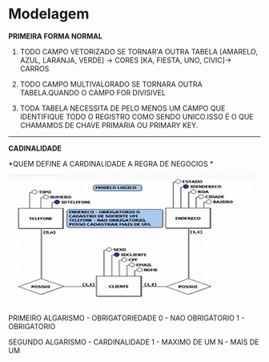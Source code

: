 # Modelagem
**PRIMEIRA FORMA NORMAL**
 1. TODO CAMPO VETORIZADO SE TORNAR'A OUTRA TABELA [AMARELO, AZUL, LARANJA, VERDE] -> CORES [KA, FIESTA, UNO, CIVIC]-> CARROS

 2. TODO CAMPO MULTIVALORADO SE TORNARA OUTRA TABELA.QUANDO O CAMPO FOR DIVISIVEL

 3.  TODA TABELA NECESSITA DE PELO MENOS UM CAMPO QUE IDENTIFIQUE TODO O REGISTRO COMO SENDO UNICO.ISSO É O QUE CHAMAMOS DE CHAVE PRIMARIA OU PRIMARY KEY.

 ------------

**CADINALIDADE**

*QUEM DEFINE A CARDINALIDADE  A REGRA DE NEGOCIOS *

[![DER](https://raw.githubusercontent.com/jefersonaraujo/BD/master/Img/der.PNG "DER")](https://raw.githubusercontent.com/jefersonaraujo/BD/master/Img/der.PNG "DER")

PRIMEIRO ALGARISMO - OBRIGATORIEDADE
0 - NAO OBRIGATORIO
1 - OBRIGATORIO

SEGUNDO ALGARISMO - CARDINALIDADE
1 - MAXIMO DE UM
N - MAIS DE UM

